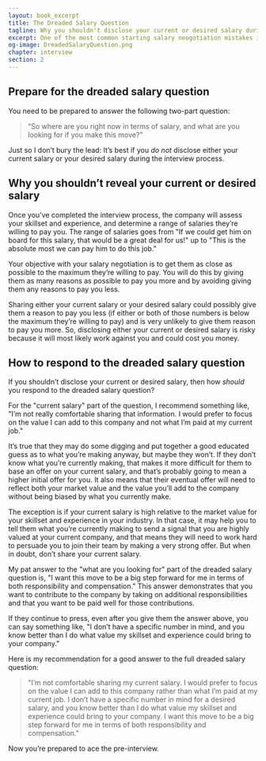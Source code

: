 ```yaml
---
layout: book_excerpt
title: The Dreaded Salary Question
tagline: Why you shouldn't disclose your current or desired salary during a job interview
excerpt: One of the most common starting salary neogotiation mistakes is disclosing your current or desired salary during the interview process. Here's how to avoid it.
og-image: DreadedSalaryQuestion.png
chapter: interview
section: 2
---
```


## Prepare for the dreaded salary question

You need to be prepared to answer the following two­-part question:

> “So where are you right now in terms of salary, and what are you looking for if you make this move?"

Just so I don’t bury the lead: It’s best if you *do not* disclose either your current salary or your desired salary during the interview process.

## Why you shouldn’t reveal your current or desired salary 

Once you’ve completed the interview process, the company will assess your skillset and experience, and determine a range of salaries they’re willing to pay you. The range of salaries goes from "If we could get him on board for this salary, that would be a great deal for us!" up to "This is the absolute most we can pay him to do this job."

Your objective with your salary negotiation is to get them as close as possible to the maximum they’re willing to pay. You will do this by giving them as many reasons as possible to pay you more and by avoiding giving them any reasons to pay you less.

Sharing either your current salary or your desired salary could possibly give them a reason to pay you less (if either or both of those numbers is below the maximum they’re willing to pay) and is very unlikely to give them reason to pay you more. So, disclosing either your current or desired salary is risky because it will most likely work against you and could cost you money. 

## How to respond to the dreaded salary question 

If you shouldn’t disclose your current or desired salary, then how *should* you respond to the dreaded salary question?

For the "current salary" part of the question, I recommend something like, "I’m not really comfortable sharing that information. I would prefer to focus on the value I can add to this company and not what I’m paid at my current job."
 
It’s true that they may do some digging and put together a good educated guess as to what you’re making anyway, but maybe they won’t. If they don’t know what you’re currently making, that makes it more difficult for them to base an offer on your current salary, and that’s probably going to mean a higher initial offer for you. It also means that their eventual offer will need to reflect both your market value and the value you’ll add to the company without being biased by what you currently make.

The exception is if your current salary is high relative to the market value for your skillset and experience in your industry. In that case, it may help you to tell them what you’re currently making to send a signal that you are highly valued at your current company, and that means they will need to work hard to persuade you to join their team by making a very strong offer. But when in doubt, don’t share your current salary.
 
My pat answer to the "what are you looking for" part of the dreaded salary question is, "I want this move to be a big step forward for me in terms of both responsibility and compensation." This answer demonstrates that you want to contribute to the company by taking on additional responsibilities and that you want to be paid well for those contributions. 

If they continue to press, even after you give them the answer above, you can say something like, "I don’t have a specific number in mind, and you know better than I do what value my skillset and experience could bring to your company." 

Here is my recommendation for a good answer to the full dreaded salary question: 

> "I’m not comfortable sharing my current salary. I would prefer to focus on the value I can add to this company rather than what I’m paid at my current job. I don’t have a specific number in mind for a desired salary, and you know better than I do what value my skillset and experience could bring to your company. I want this move to be a big step forward for me in terms of both responsibility and compensation."

Now you’re prepared to ace the pre­-interview. 
